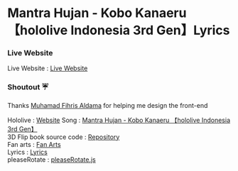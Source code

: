 # Mantra Hujan - Kobo Kanaeru 【hololive Indonesia 3rd Gen】Lyrics

### Live Website
Live Website : [Live Website](https://dimas-saputra-me.github.io/Mantra-Hujan/)

### Shoutout ☔
Thanks [Muhamad Fihris Aldama](https://github.com/fihrisaldama015) for helping me design the front-end </br>

Hololive                    : [Website](https://www.hololive.tv/)
Song                        : [Mantra Hujan - Kobo Kanaeru 【hololive Indonesia 3rd Gen】](https://www.youtube.com/watch?v=SF-_47-oCtk) </br>
3D Flip book source code    : [Repository](https://github.com/jones345/3D-Flip-Book-Tutorial-Customized-CodingStar) </br>
Fan arts                    : [Fan Arts](images.js) </br>
Lyrics                      : [Lyrics](https://genius.com/Kobo-kanaeru-mantra-hujan-lyrics) </br>
pleaseRotate                : [pleaseRotate.js](https://github.com/arscan/pleaserotate.js/) </br>


